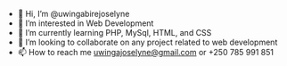 - 👋 Hi, I’m @uwingabirejoselyne
- 👀 I’m interested in Web Development
- 🌱 I’m currently learning PHP, MySql, HTML, and CSS
- 💞️ I’m looking to collaborate on any project related to web development
- 📫 How to reach me uwingajoselyne@gmail.com or +250 785 991 851

<!---
uwingabirejoselyne/uwingabirejoselyne is a ✨ special ✨ repository because its `README.md` (this file) appears on your GitHub profile.
You can click the Preview link to take a look at your changes.
--->
